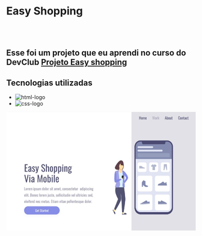 
<h1>Easy Shopping</h1>
<br>
<br>

<h2>Esse foi um projeto que eu aprendi no curso do DevClub <a href="https://suzimaramoura.github.io/easy-shopping/" > Projeto Easy shopping</a></h2>
<h2>Tecnologias utilizadas</h2>

 - <img src="https://img.shields.io/badge/HTML5-E34F26?style=for-the-badge&logo=html5&logoColor=white" alt="html-logo" />
 - <img src="https://img.shields.io/badge/CSS3-1572B6?style=for-the-badge&logo=css3&logoColor=white" alt="css-logo" />

<img src="https://github.com/SuzimaraMoura/easy-shopping/blob/main/assets/desktop.jpg?raw=true" />
<br>

